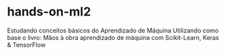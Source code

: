 # hands-on-ml2
Estudando conceitos básicos do Aprendizado de Máquina
Utilizando como base o livro: Mãos à obra aprendizado de máquina com Scikit-Learn, Keras & TensorFlow
